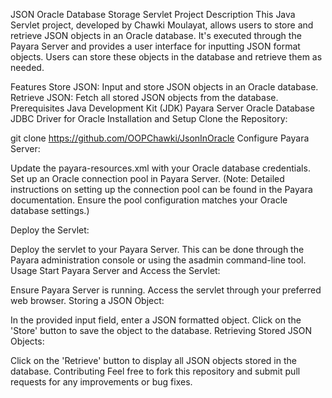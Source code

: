 JSON Oracle Database Storage Servlet
Project Description
This Java Servlet project, developed by Chawki Moulayat, allows users to store and retrieve JSON objects in an Oracle database. It's executed through the Payara Server and provides a user interface for inputting JSON format objects. Users can store these objects in the database and retrieve them as needed.

Features
Store JSON: Input and store JSON objects in an Oracle database.
Retrieve JSON: Fetch all stored JSON objects from the database.
Prerequisites
Java Development Kit (JDK)
Payara Server
Oracle Database
JDBC Driver for Oracle
Installation and Setup
Clone the Repository:

git clone https://github.com/OOPChawki/JsonInOracle
Configure Payara Server:

Update the payara-resources.xml with your Oracle database credentials.
Set up an Oracle connection pool in Payara Server.
(Note: Detailed instructions on setting up the connection pool can be found in the Payara documentation. Ensure the pool configuration matches your Oracle database settings.)

Deploy the Servlet:

Deploy the servlet to your Payara Server. This can be done through the Payara administration console or using the asadmin command-line tool.
Usage
Start Payara Server and Access the Servlet:

Ensure Payara Server is running.
Access the servlet through your preferred web browser.
Storing a JSON Object:

In the provided input field, enter a JSON formatted object.
Click on the 'Store' button to save the object to the database.
Retrieving Stored JSON Objects:

Click on the 'Retrieve' button to display all JSON objects stored in the database.
Contributing
Feel free to fork this repository and submit pull requests for any improvements or bug fixes.
